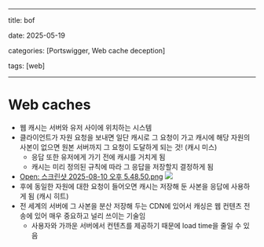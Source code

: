 

---

title: bof

date: 2025-05-19

categories: [Portswigger, Web cache deception]

tags: [web]

---
# Web caches

- 웹 캐시는 서버와 유저 사이에 위치하는 시스템
- 클라이언트가 자원 요청을 보내면 일단 캐시로 그 요청이 가고 캐시에 해당 자원의 사본이 없으면 원본 서버까지 그 요청이 도달하게 되는 것! (캐시 미스)
	- 응답 또한 유저에게 가기 전에 캐시를 거치게 됨
	- 캐시는 미리 정의된 규칙에 따라 그 응답을 저장할지 결정하게 됨
- [Open: 스크린샷 2025-08-10 오후 5.48.50.png](assets/images/posts/2025-08-09-Web-caches/8dcdf5a65495a9cfc8475d22be9b97b8_MD5.jpeg)
![](8dcdf5a65495a9cfc8475d22be9b97b8_MD5.jpeg)
- 후에 동일한 자원에 대한 요청이 들어오면 캐시는 저장해 둔 사본을 응답에 사용하게 됨 (캐시 히트)
- 전 세계의 서버에 그 사본을 분산 저장해 두는 CDN에 있어서 캐싱은 웹 컨텐츠 전송에 있어 매우 중요하고 널리 쓰이는 기술임
	- 사용자와 가까운 서버에서 컨텐츠를 제공하기 때문에 load time을 줄일 수 있음
